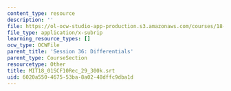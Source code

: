 ```yaml
---
content_type: resource
description: ''
file: https://ol-ocw-studio-app-production.s3.amazonaws.com/courses/18-01sc-single-variable-calculus-fall-2010/6020a550467553ba8a0248dffc9dba1d_MIT18_01SCF10Rec_29_300k.vtt
file_type: application/x-subrip
learning_resource_types: []
ocw_type: OCWFile
parent_title: 'Session 36: Differentials'
parent_type: CourseSection
resourcetype: Other
title: MIT18_01SCF10Rec_29_300k.srt
uid: 6020a550-4675-53ba-8a02-48dffc9dba1d
---
```

